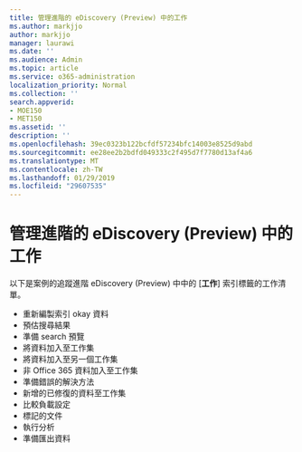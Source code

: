 ```yaml
---
title: 管理進階的 eDiscovery (Preview) 中的工作
ms.author: markjjo
author: markjjo
manager: laurawi
ms.date: ''
ms.audience: Admin
ms.topic: article
ms.service: o365-administration
localization_priority: Normal
ms.collection: ''
search.appverid:
- MOE150
- MET150
ms.assetid: ''
description: ''
ms.openlocfilehash: 39ec0323b122bcfdf57234bfc14003e8525d9abd
ms.sourcegitcommit: ee28ee2b2bdfd049333c2f495d7f7780d13af4a6
ms.translationtype: MT
ms.contentlocale: zh-TW
ms.lasthandoff: 01/29/2019
ms.locfileid: "29607535"
---
```

# <a name="managing-jobs-in-advanced-ediscovery-preview"></a>管理進階的 eDiscovery (Preview) 中的工作

以下是案例的追蹤進階 eDiscovery (Preview) 中中的 [**工作**] 索引標籤的工作清單。

- 重新編製索引 okay 資料
- 預估搜尋結果
- 準備 search 預覽
- 將資料加入至工作集
- 將資料加入至另一個工作集
- 非 Office 365 資料加入至工作集
- 準備錯誤的解決方法
- 新增的已修復的資料至工作集
- 比較負載設定
- 標記的文件
- 執行分析
- 準備匯出資料

